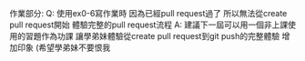 作業部分:
Q:
使用ex0-6寫作業時
因為已經pull request過了
所以無法從create pull request開始
體驗完整的pull request流程
A:
建議下一屆可以用一個非上課使用的習題作為功課
讓學弟妹體驗從create pull request到git push的完整體驗
增加印象
(希望學弟妹不要恨我
